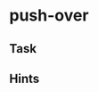 # push-over

<!--- Insert exercise description -->

## Task

<!--- Insert exercise task, simplify what needs to be done -->

## Hints

<!--- Insert hints here -->
<!--- 
    Use Github Markdown's collapsible content:
    <details>
    <summary>...</summary>
    ...
    </details>
-->
